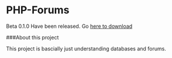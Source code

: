 # PHP-Forums
Beta 0.1.0 Have been released. Go [here to download](https://github.com/Root3287/PHP-Forums/archive/Beta-0.1.0.zip)

###About this project

This project is bascially just understanding databases and forums.
